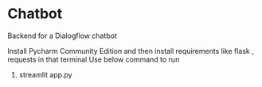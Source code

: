 # Chatbot

Backend for a Dialogflow chatbot

Install Pycharm Community Edition and then install requirements like flask , requests in that terminal
Use below command to run 
1) streamlit app.py
